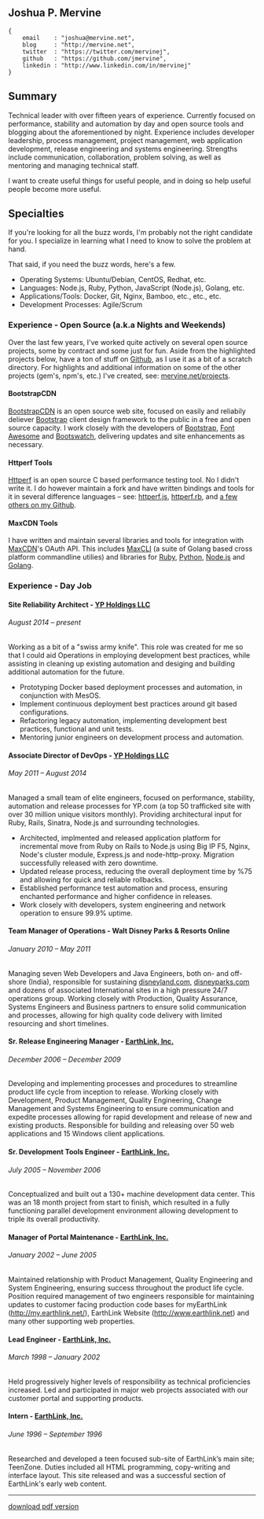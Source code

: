 ## Joshua P. Mervine

    {
        email    : "joshua@mervine.net",
        blog     : "http://mervine.net",
        twitter  : "https://twitter.com/mervinej",
        github   : "https://github.com/jmervine",
        linkedin : "http://www.linkedin.com/in/mervinej"
    }


## Summary

Technical leader with over fifteen years of experience. Currently focused on performance, stability and automation by day and open source tools and blogging about the aforementioned by night. Experience includes developer leadership, process management, project management, web application development, release engineering and systems engineering. Strengths include communication, collaboration, problem solving, as well as mentoring and managing technical staff.

I want to create useful things for useful people, and in doing so help useful people become more useful.

## Specialties

If you're looking for all the buzz words, I'm probably not the right candidate for you. I specialize in learning what I need to know to solve the problem at hand.

That said, if you need the buzz words, here's a few.

* Operating Systems: Ubuntu/Debian, CentOS, Redhat, etc.
* Languages: Node.js, Ruby, Python, JavaScript (Node.js), Golang, etc.
* Applications/Tools: Docker, Git, Nginx, Bamboo, etc., etc., etc.
* Development Processes: Agile/Scrum

### Experience - Open Source (a.k.a Nights and Weekends)

Over the last few years, I've worked quite actively on several open source projects, some by contract and some just for fun. Aside from the highlighted projects below, have a ton of stuff on [Github](https://github.com/jmervine), as I use it as a bit of a scratch directory. For highlights and additional information on some of the other projects (gem's, npm's, etc.) I've created, see: [mervine.net/projects](http://mervine.net/projects).

#### BootstrapCDN

[BootstrapCDN](http://www.bootstrapcdn.com/) is an open source web site, focused on easily and reliabily deliever [Bootstrap](http://getbootstrap.com/) client design framework to the public in a free and open source capacity. I work closely with the developers of [Bootstrap](http://getbootstrap.com/), [Font Awesome](http://fortawesome.github.io/Font-Awesome/) and [Bootswatch](http://bootswatch.com/), delivering updates and site enhancements as necessary.

#### Httperf Tools

[Httperf](http://www.hpl.hp.com/research/linux/httperf/) is an open source C based performance testing tool. No I didn't write it. I do however maintain a fork and have written bindings and tools for it in several difference languages &ndash; see: [httperf.js](https://github.com/jmervine/httperfjs), [httperf.rb](https://www.npmjs.com/package/httperfrb), and [a few others on my Github](https://github.com/search?q=user%3Ajmervine+httperf).

#### MaxCDN Tools

I have written and maintain several libraries and tools for integration with [MaxCDN](http://www.maxcdn.com)'s OAuth API. This includes [MaxCLI](https://github.com/maxcdn/maxcli) (a suite of Golang based cross platform commandline utilies) and libraries for [Ruby](https://github.com/MaxCDN/ruby-maxcdn), [Python](https://github.com/MaxCDN/python-maxcdn), [Node.js](https://github.com/MaxCDN/node-maxcdn) and [Golang](https://github.com/MaxCDN/go-maxcdn).

### Experience - Day Job

#### Site Reliability Architect - [YP Holdings LLC](http://www.yellowpages.com)

###### August 2014 – present

Working as a bit of a "swiss army knife". This role was created for me so that I could aid Operations in employing development best practices, while assisting in cleaning up existing automation and desiging and building additional automation for the future.

* Prototyping Docker based deployment processes and automation, in conjunction with MesOS.
* Implement continuous deployment best practices around git based configurations.
* Refactoring legacy automation, implementing development best practices, functional and unit tests.
* Mentoring junior engineers on development process and automation.

#### Associate Director of DevOps - [YP Holdings LLC](http://www.yellowpages.com)

###### May 2011 – August 2014

Managed a small team of elite engineers, focused on performance, stability, automation and release processes for YP.com (a top 50 trafficked site with over 30 million unique visitors monthly). Providing architectural input for Ruby, Rails, Sinatra, Node.js and surrounding technologies.

* Architected, implmented and released application platform for incremental move from Ruby on Rails to Node.js using Big IP F5, Nginx, Node's cluster module, Express.js and node-http-proxy. Migration successfully released with zero downtime.
* Updated release process, reducing the overall deployment time by %75 and allowing for quick and reliable rollbacks.
* Established performance test automation and process, ensuring enchanted performance and higher confidence in releases.
* Work closely with developers, system engineering and network operation to ensure 99.9% uptime.

#### Team Manager of Operations - Walt Disney Parks & Resorts Online

###### January 2010 – May 2011

Managing seven Web Developers and Java Engineers, both on- and off-shore (India), responsible for sustaining [disneyland.com](https://disneyland.disney.go.com/), [disneyparks.com](http://disneyparks.disney.go.com/) and dozens of associated International sites in a high pressure 24/7 operations group. Working closely with Production, Quality Assurance, Systems Engineers and Business partners to ensure solid communication and processes, allowing for high quality code delivery with limited resourcing and short timelines.

#### Sr. Release Engineering Manager - [EarthLink, Inc.](http://www.earthlink.net)

###### December 2006 – December 2009

Developing and implementing processes and procedures to streamline product life cycle from inception to release. Working closely with Development, Product Management, Quality Engineering, Change Management and Systems Engineering to ensure communication and expedite processes allowing for rapid development and release of new and existing products. Responsible for building and releasing over 50 web applications and 15 Windows client applications.

#### Sr. Development Tools Engineer - [EarthLink, Inc.](http://www.earthlink.net)

###### July 2005 – November 2006

Conceptualized and built out a 130+ machine development data center. This was an 18 month project from start to finish, which resulted in a fully functioning parallel development environment allowing development to triple its overall productivity.

#### Manager of Portal Maintenance - [EarthLink, Inc.](http://www.earthlink.net)

###### January 2002 – June 2005

Maintained relationship with Product Management, Quality Engineering and System Engineering, ensuring success throughout the product life cycle. Position required management of two engineers responsible for maintaining updates to customer facing production code bases for myEarthLink (http://my.earthlink.net/), EarthLink Website (http://www.earthlink.net) and many other supporting web properties.

#### Lead Engineer - [EarthLink, Inc.](http://www.earthlink.net)

###### March 1998 – January 2002

Held progressively higher levels of responsibility as technical proficiencies increased. Led and participated in major web projects associated with our customer portal and supporting products.

#### Intern - [EarthLink, Inc.](http://www.earthlink.net)

###### June 1996 – September 1996

Researched and developed a teen focused sub-site of EarthLink’s main site; TeenZone. Duties included all HTML programming, copy-writing and interface layout. This site released and was a successful section of EarthLink's early web content.

----

[download pdf version](https://github.com/jmervine/me/raw/master/JoshuaMervine.pdf)
